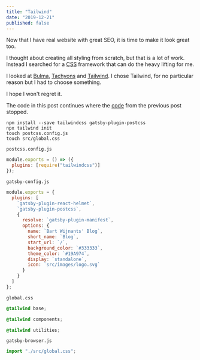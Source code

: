 ```yaml
---
title: "Tailwind"
date: "2019-12-21"
published: false
---
```


Now that I have real website with great SEO, it is time to make it look great too.

I thought about creating all styling from scratch, but that is a lot of work. Instead I searched for a [CSS](https://developer.mozilla.org/en-US/docs/Web/CSS) framework that can do the heavy lifting for me.

I looked at [Bulma](https://bulma.io/), [Tachyons](https://tachyons.io/) and [Tailwind](https://tailwindcss.com/). I chose Tailwind, for no particular reason but I had to choose something.

I hope I won't regret it.

The code in this post continues where the [code](https://github.com/bartw/fill-the-head-the-rest-will-follow) from the previous post stopped.

```shell
npm install --save tailwindcss gatsby-plugin-postcss
npx tailwind init
touch postcss.config.js
touch src/global.css
```

`postcss.config.js`

```js
module.exports = () => ({
  plugins: [require("tailwindcss")]
});
```

`gatsby-config.js`

```js
module.exports = {
  plugins: [
    `gatsby-plugin-react-helmet`,
    `gatsby-plugin-postcss`,
    {
      resolve: `gatsby-plugin-manifest`,
      options: {
        name: `Bart Wijnants' Blog`,
        short_name: `Blog`,
        start_url: `/`,
        background_color: `#333333`,
        theme_color: `#19A974`,
        display: `standalone`,
        icon: `src/images/logo.svg`
      }
    }
  ]
};
```

`global.css`

```css
@tailwind base;

@tailwind components;

@tailwind utilities;
```

`gatsby-browser.js`

```js
import "./src/global.css";
```
